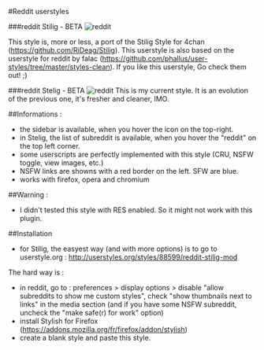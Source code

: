 #Reddit userstyles

###reddit Stilig - BETA
![reddit](http://gniii.org/img/reddit2.png)

This style is, more or less, a port of the Stilig Style for 4chan (https://github.com/RiDeag/Stilig). This userstyle is also based on the userstyle for reddit by falac (https://github.com/phallus/user-styles/tree/master/styles-clean). If you like this userstyle, Go check them out! ;)

###reddit Stelig - BETA
![reddit](http://gniii.org/img/reddit3.png)
This is my current style. It is an evolution of the previous one, it's fresher and cleaner, IMO.

##Informations :

- the sidebar is available, when you hover the icon on the top-right.
- in Stelig, the list of subreddit is available, when you hover the "reddit" on the top left corner.
- some userscripts are perfectly implemented with this style (CRU, NSFW toggle, view images, etc.)
- NSFW links are showns with a red border on the left. SFW are blue.
- works with firefox, opera and chromium

##Warning :

- I didn't tested this style with RES enabled. So it might not work with this plugin.

##Installation

- for Stilig, the easyest way (and with more options) is to go to userstyle.org : http://userstyles.org/styles/88599/reddit-stilig-mod

The hard way is :

- in reddit, go to : preferences > display options > disable "allow subreddits to show me custom styles", check "show thumbnails next to links" in the media section (and if you have some NSFW subreddit, uncheck the "make safe(r) for work" option)
- install Stylish for Firefox (https://addons.mozilla.org/fr/firefox/addon/stylish)
- create a blank style and paste this style.
